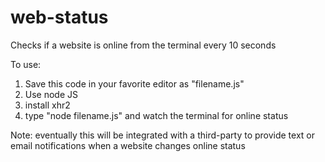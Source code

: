 # web-status
Checks if a website is online from the terminal every 10 seconds

To use:
1. Save this code in your favorite editor as "filename.js"
2. Use node JS
3. install xhr2
4. type "node filename.js" and watch the terminal for online status


Note: eventually this will be integrated with a third-party to provide text or email notifications when a website changes online status
